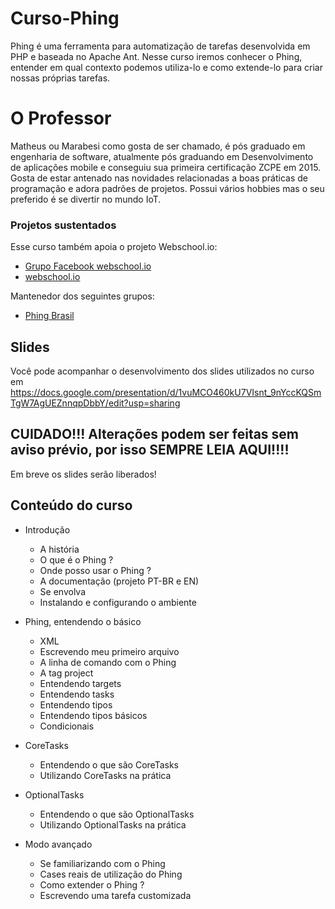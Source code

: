 # Curso-Phing

Phing é uma ferramenta para automatização de tarefas desenvolvida em PHP e baseada no Apache Ant. Nesse curso iremos conhecer o Phing, entender em qual contexto podemos utiliza-lo e como extende-lo para criar nossas próprias tarefas.

# O Professor

Matheus ou Marabesi como gosta de ser chamado, é pós graduado em engenharia de software, atualmente pós graduando em Desenvolvimento de aplicações mobile e conseguiu sua primeira certificação ZCPE em 2015. Gosta de estar antenado nas novidades relacionadas a boas práticas de programação e adora padrões de projetos. Possui vários hobbies mas o seu preferido é se divertir no mundo IoT.

### Projetos sustentados

Esse curso também apoia o projeto Webschool.io:

* [Grupo Facebook webschool.io](https://www.facebook.com/webschool.io)
* [webschool.io](https://github.com/Webschool-io)

Mantenedor dos seguintes grupos:

* [Phing Brasil](https://www.facebook.com/groups/phingbrasil)

## Slides

Você pode acompanhar o desenvolvimento dos slides utilizados no curso em https://docs.google.com/presentation/d/1vuMCO460kU7VIsnt_9nYccKQSmTgW7AgUEZnnqpDbbY/edit?usp=sharing

## **CUIDADO!!! Alterações podem ser feitas sem aviso prévio, por isso SEMPRE LEIA AQUI!!!!**

Em breve os slides serão liberados!

## Conteúdo do curso

- Introdução
    - A história
    - O que é o Phing ?
    - Onde posso usar o Phing ?
    - A documentação (projeto PT-BR e EN)
    - Se envolva
    - Instalando e configurando o ambiente
    
- Phing, entendendo o básico
    - XML
    - Escrevendo meu primeiro arquivo
    - A linha de comando com o Phing
    - A tag project
    - Entendendo targets
    - Entendendo tasks
    - Entendendo tipos
    - Entendendo tipos básicos
    - Condicionais
    
- CoreTasks
    - Entendendo o que são CoreTasks
    - Utilizando CoreTasks na prática
    
- OptionalTasks
    - Entendendo o que são OptionalTasks
    - Utilizando OptionalTasks na prática

- Modo avançado
    - Se familiarizando com o Phing
    - Cases reais de utilização do Phing
    - Como extender o Phing ?
    - Escrevendo uma tarefa customizada
